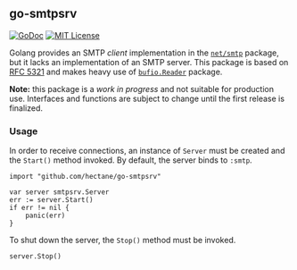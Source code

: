 ## go-smtpsrv

[![GoDoc](https://godoc.org/github.com/hectane/go-smtpsrv?status.svg)](https://godoc.org/github.com/hectane/go-smtpsrv)
[![MIT License](http://img.shields.io/badge/license-MIT-9370d8.svg?style=flat)](http://opensource.org/licenses/MIT)

Golang provides an SMTP _client_ implementation in the [`net/smtp`](https://golang.org/pkg/net/smtp/) package, but it lacks an implementation of an SMTP server. This package is based on [RFC 5321](https://tools.ietf.org/html/rfc5321) and makes heavy use of [`bufio.Reader`](https://golang.org/pkg/bufio/) package.

**Note:** this package is a _work in progress_ and not suitable for production use. Interfaces and functions are subject to change until the first release is finalized.

### Usage

In order to receive connections, an instance of `Server` must be created and the `Start()` method invoked. By default, the server binds to `:smtp`.

    import "github.com/hectane/go-smtpsrv"

    var server smtpsrv.Server
    err := server.Start()
    if err != nil {
        panic(err)
    }

To shut down the server, the `Stop()` method must be invoked.

    server.Stop()
